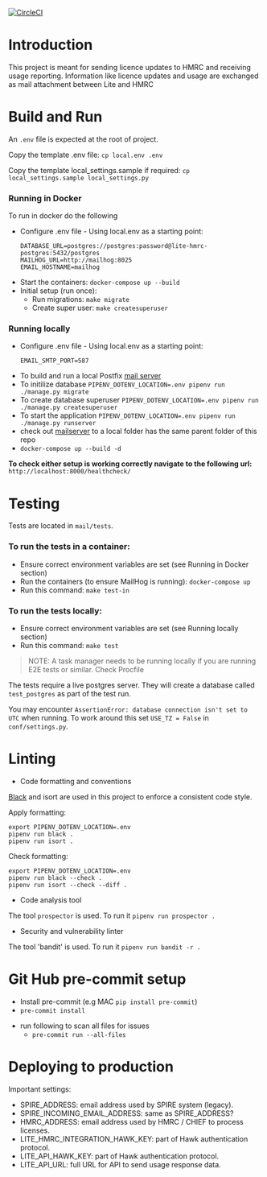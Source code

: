 [![CircleCI](https://circleci.com/gh/uktrade/lite-hmrc.svg?style=svg)](https://circleci.com/gh/uktrade/lite-hmrc)

# Introduction
This project is meant for sending licence updates to HMRC and receiving usage reporting. Information like licence updates
and usage are exchanged as mail attachment between Lite and HMRC

# Build and Run
An `.env` file is expected at the root of project.

Copy the template .env file: `cp local.env .env`

Copy the template local_settings.sample if required: `cp local_settings.sample local_settings.py`


### Running in Docker
To run in docker do the following
- Configure .env file - Using local.env as a starting point:
  ```properties
  DATABASE_URL=postgres://postgres:password@lite-hmrc-postgres:5432/postgres
  MAILHOG_URL=http://mailhog:8025
  EMAIL_HOSTNAME=mailhog
  ```
- Start the containers: `docker-compose up --build`
- Initial setup (run once):
  - Run migrations: `make migrate`
  - Create super user: `make createsuperuser`


### Running locally
- Configure .env file - Using local.env as a starting point:
  ```properties
  EMAIL_SMTP_PORT=587
  ```
- To build and run a local Postfix [mail server](https://github.com/uktrade/mailserver)
- To initilize database
`PIPENV_DOTENV_LOCATION=.env pipenv run ./manage.py migrate`
- To create database superuser `PIPENV_DOTENV_LOCATION=.env pipenv run ./manage.py createsuperuser`
- To start the application
`PIPENV_DOTENV_LOCATION=.env pipenv run ./manage.py runserver`
- check out [mailserver](https://github.com/uktrade/mailserver) to a local folder
has the same parent folder of this repo
- `docker-compose up --build -d`

**To check either setup is working correctly navigate to the following url:** `http://localhost:8000/healthcheck/`

# Testing
Tests are located in `mail/tests`.

### To run the tests in a container:
- Ensure correct environment variables are set (see Running in Docker section)
- Run the containers (to ensure MailHog is running): `docker-compose up`
- Run this command: `make test-in`

### To run the tests locally:
- Ensure correct environment variables are set (see Running locally section)
- Run this command: `make test`

> NOTE: A task manager needs to be running locally if you are running E2E tests or similar. Check Procfile

The tests require a live postgres server. They will create a database called
`test_postgres` as part of the test run.

You may encounter `AssertionError: database connection isn't set to UTC` when running. To work around this set
`USE_TZ = False` in `conf/settings.py`.

# Linting

- Code formatting and conventions

[Black](https://black.readthedocs.io/en/stable/) and isort are used in this project to enforce a consistent code style.

Apply formatting:

    export PIPENV_DOTENV_LOCATION=.env
    pipenv run black .
    pipenv run isort .

Check formatting:

    export PIPENV_DOTENV_LOCATION=.env
    pipenv run black --check .
    pipenv run isort --check --diff .

- Code analysis tool

The tool `prospector` is used. To run it `pipenv run prospector .`

- Security and vulnerability linter

The tool 'bandit' is used. To run it `pipenv run bandit -r .`

# Git Hub pre-commit setup
- Install pre-commit (e.g MAC `pip install pre-commit`)
- `pre-commit install`
* run following to scan all files for issues
  - `pre-commit run --all-files`


# Deploying to production

Important settings:

- SPIRE_ADDRESS: email address used by SPIRE system (legacy).
- SPIRE_INCOMING_EMAIL_ADDRESS: same as SPIRE_ADDRESS?
- HMRC_ADDRESS: email address used by HMRC / CHIEF to process licenses.
- LITE_HMRC_INTEGRATION_HAWK_KEY: part of Hawk authentication protocol.
- LITE_API_HAWK_KEY: part of Hawk authentication protocol.
- LITE_API_URL: full URL for API to send usage response data.
